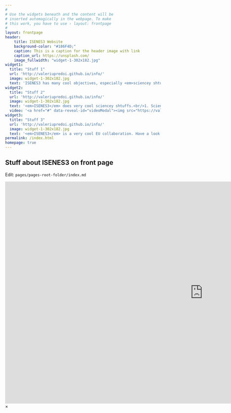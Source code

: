 ```yaml
---
#
# Use the widgets beneath and the content will be
# inserted automagically in the webpage. To make
# this work, you have to use › layout: frontpage
#
layout: frontpage
header:
    title: ISENES3 Website
    background-color: "#186F4D;"
    caption: This is a caption for the header image with link
    caption_url: https://unsplash.com/
    image_fullwidth: "widget-1-302x182.jpg"
widget1:
  title: "Stuff 1"
  url: 'http://valeriupredoi.github.io/info/'
  image: widget-1-302x182.jpg
  text: 'ISENES3 has many cool objectives, especially <em>sciencey shtuff</em> that makes you smarter.'
widget2:
  title: "Stuff 2"
  url: 'http://valeriupredoi.github.io/info/'
  image: widget-1-302x182.jpg
  text: '<em>ISENES3</em> does very cool sciencey shtuffs.<br/>1. Sciencey Shtuff 1<br/>2. Sciencey Shtuff 2<br/>3. Sciencey Shtuff 3<br/>4. Sciencey Shtuff 4<br/>5. Sciencey Shtuff 5'
  video: '<a href="#" data-reveal-id="videoModal"><img src="https://valeriupredoi.github.io/images/porsche962Cvideo.jpg" width="302" height="182" alt=""/></a>'
widget3:
  title: "Stuff 3"
  url: 'http://valeriupredoi.github.io/info/'
  image: widget-1-302x182.jpg
  text: '<em>ISENES3</em> is a very cool EU collaboration. Have a look at our <a href="https://is.enes.org/project/partners">ISENES3 Partners List</a> and call us at Twitter <a href="https://twitter.com/search?q=%23ISENES3">@ISENES3</a>.'
permalink: /index.html
homepage: true
---
```


## Stuff about ISENES3 on front page

Edit: `pages/pages-root-folder/index.md`

<div id="videoModal" class="reveal-modal large" data-reveal="">
  <div class="flex-video widescreen vimeo" style="display: block;">
    <iframe width="1280" height="720" src="https://www.youtube.com/embed/BHMqckkh52g" frameborder="0" allowfullscreen></iframe>
  </div>
  <a class="close-reveal-modal">&#215;</a>
</div>
